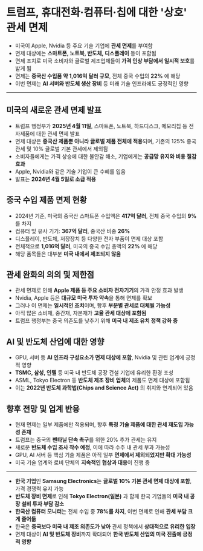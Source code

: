 # 트럼프, 휴대전화·컴퓨터·칩에 대한 '상호' 관세 면제


* 미국이 Apple, Nvidia 등 주요 기술 기업에 **관세 면제**를 부여함
* 면제 대상에는 **스마트폰, 노트북, 반도체, 디스플레이** 등이 포함됨
* 면제 조치로 미국 소비자와 글로벌 제조업체들이 **가격 인상 부담에서 일시적 보호**를 받게 됨
* 면제는 **중국산 수입품 약 1,016억 달러 규모**, 전체 중국 수입의 **22%** 에 해당
* 이번 면제는 **AI 서버와 반도체 생산 장비** 등 미래 기술 인프라에도 긍정적인 영향

---

미국의 새로운 관세 면제 발표
----------------

* 트럼프 행정부가 **2025년 4월 11일**, 스마트폰, 노트북, 하드디스크, 메모리칩 등 전자제품에 대한 관세 면제 발표
* 면제 대상은 **중국산 제품뿐 아니라 글로벌 제품 전체에 적용**되며, 기존의 125% 중국 관세 및 10% 글로벌 기본 관세에서 제외됨
* 소비자들에게는 가격 상승에 대한 불안감 해소, 기업에게는 **공급망 유지와 비용 절감 효과**
* Apple, Nvidia와 같은 기술 기업이 큰 수혜를 입음
* 발표는 **2024년 4월 5일로 소급 적용**

중국 수입 제품 면제 현황
--------------

* 2024년 기준, 미국의 중국산 스마트폰 수입액은 **417억 달러**, 전체 중국 수입의 **9%** 를 차지
* 컴퓨터 및 유사 기기: **367억 달러**, 중국산 비중 **26%**
* 디스플레이, 반도체, 저장장치 등 다양한 전자 부품이 면제 대상 포함
* 전체적으로 **1,016억 달러**, 미국의 중국 수입 총액의 **22%** 에 해당
* 해당 품목들은 대부분 **미국 내에서 제조되지 않음**

관세 완화의 의의 및 제한점
---------------

* 관세 면제로 인해 **Apple 제품 등 주요 소비자 전자기기**의 가격 안정 효과 발생
* Nvidia, Apple 등은 **대규모 미국 투자 약속**을 통해 면제를 확보
* 그러나 이 면제는 **일시적인 조치**이며, 향후 **부문별 관세로 대체될 가능성**
* 아직 많은 소비재, 중간재, 자본재가 **고율 관세 대상에 포함됨**
* 트럼프 행정부는 중국 의존도를 낮추기 위해 **미국 내 제조 유치 정책 강화 중**

AI 및 반도체 산업에 대한 영향
------------------

* GPU, 서버 등 **AI 인프라 구성요소가 면제 대상에 포함**, Nvidia 및 관련 업계에 긍정적 영향
* **TSMC, 삼성, 인텔** 등 미국 내 반도체 공장 건설 기업에 유리한 환경 조성
* ASML, Tokyo Electron 등 **반도체 제조 장비 업체**의 제품도 면제 대상에 포함됨
* 이는 **2022년 반도체 과학법(Chips and Science Act)** 의 취지와 연계되어 있음

향후 전망 및 업계 반응
-------------

* 현재 면제는 일부 제품에만 적용되며, 향후 **특정 기술 제품에 대한 관세 재도입 가능성 존재**
* 트럼프는 중국의 **펜타닐 단속 촉구**를 위한 20% 추가 관세는 유지
* 새로운 **반도체 수입 조사 착수 예정**, 이에 따라 수주 내 관세 부과 가능성
* GPU, AI 서버 등 핵심 기술 제품은 아직 일부 **면제에서 제외되었지만 확대 가능성**
* 미국 기술 업계와 로비 단체의 **지속적인 협상과 대응**이 진행 중

---

* **한국 기업**인 **Samsung Electronics**는 **글로벌 10% 기본 관세 면제 대상에 포함**, 가격 경쟁력 유지 가능
* **반도체 장비 면제**로 인해 **Tokyo Electron(일본)** 과 함께 한국 기업들의 **미국 내 공장 설비 투자 부담 감소**
* **한국산 컴퓨터 모니터**는 전체 수입 중 **78%를 차지**, 이번 면제로 인해 **관세 부담 크게 줄어듦**
* 한국은 **중국보다 미국 내 제조 의존도가 낮아** 관세 정책에서 **상대적으로 유리한 입장**
* 면제 대상이 **AI 및 반도체 장비**까지 확대되어 **한국 반도체 산업의 미국 진출에 긍정적 영향**
